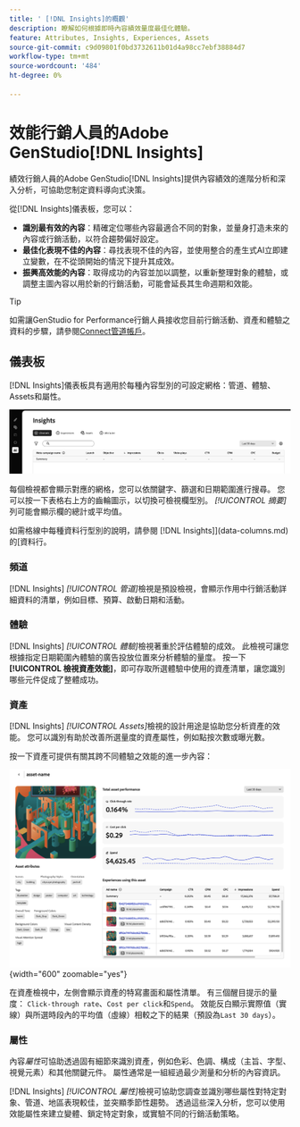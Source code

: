 ```yaml
---
title: ' [!DNL Insights]的概觀'
description: 瞭解如何根據即時內容績效量度最佳化體驗。
feature: Attributes, Insights, Experiences, Assets
source-git-commit: c9d09801f0bd3732611b01d4a98cc7ebf38884d7
workflow-type: tm+mt
source-wordcount: '484'
ht-degree: 0%

---
```



# 效能行銷人員的Adobe GenStudio[!DNL Insights]

績效行銷人員的Adobe GenStudio[!DNL Insights]提供內容績效的進階分析和深入分析，可協助您制定資料導向式決策。

從[!DNL Insights]儀表板，您可以：

- **識別最有效的內容**：精確定位哪些內容最適合不同的對象，並量身打造未來的內容或行銷活動，以符合趨勢偏好設定。
- **最佳化表現不佳的內容**：尋找表現不佳的內容，並使用整合的產生式AI立即建立變數，在不從頭開始的情況下提升其成效。
- **振興高效能的內容**：取得成功的內容並加以調整，以重新整理對象的體驗，或調整主圖內容以用於新的行銷活動，可能會延長其生命週期和效能。

>[!TIP]
>
>如需讓GenStudio for Performance行銷人員接收您目前行銷活動、資產和體驗之資料的步驟，請參閱[Connect管道帳戶](connect-channel.md)。

## 儀表板

[!DNL Insights]儀表板具有適用於每種內容型別的可設定網格：管道、體驗、Assets和屬性。

![[!DNL Insights]儀表板](/help/assets/insights-dashboard.png)

每個檢視都會顯示對應的網格，您可以依關鍵字、篩選和日期範圍進行搜尋。 您可以按一下表格右上方的齒輪圖示，以切換可檢視欄型別。 _[!UICONTROL 摘要]_&#x200B;列可能會顯示欄的總計或平均值。

如需格線中每種資料行型別的說明，請參閱 [!DNL Insights]](data-columns.md)的[資料行。

### 頻道

[!DNL Insights] _[!UICONTROL 管道]_&#x200B;檢視是預設檢視，會顯示作用中行銷活動詳細資料的清單，例如目標、預算、啟動日期和活動。

### 體驗

[!DNL Insights] _[!UICONTROL 體驗]_&#x200B;檢視著重於評估體驗的成效。 此檢視可讓您根據指定日期範圍內體驗的廣告投放位置來分析體驗的量度。 按一下&#x200B;**[!UICONTROL 檢視資產效能]**，即可存取所選體驗中使用的資產清單，讓您識別哪些元件促成了整體成功。

### 資產

[!DNL Insights] _[!UICONTROL Assets]_&#x200B;檢視的設計用途是協助您分析資產的效能。 您可以識別有助於改善所選量度的資產屬性，例如點按次數或曝光數。

按一下資產可提供有關其跨不同體驗之效能的進一步內容：

![資產檢視](/help/assets/insights-asset-view.png){width="600" zoomable="yes"}

在資產檢視中，左側會顯示資產的特寫畫面和屬性清單。 有三個醒目提示的量度： `Click-through rate`、`Cost per click`和`Spend`。 效能反白顯示實際值（實線）與所選時段內的平均值（虛線）相較之下的結果（預設為`Last 30 days`）。

### 屬性

內容&#x200B;_屬性_&#x200B;可協助透過固有細節來識別資產，例如色彩、色調、構成（主旨、字型、視覺元素）和其他關鍵元件。 屬性通常是一組經過最少測量和分析的內容資訊。

[!DNL Insights] _[!UICONTROL 屬性]_&#x200B;檢視可協助您調查並識別哪些屬性對特定對象、管道、地區表現較佳，並突顯季節性趨勢。 透過這些深入分析，您可以使用效能屬性來建立變體、鎖定特定對象，或實驗不同的行銷活動策略。

